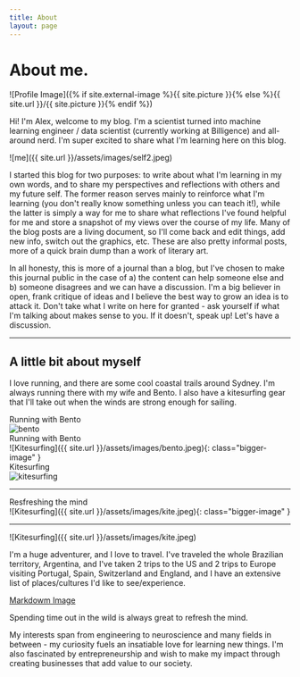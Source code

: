 ```yaml
---
title: About
layout: page
---
```



<h1>About me.</h1>
![Profile Image]({% if site.external-image %}{{ site.picture }}{% else %}{{ site.url }}/{{ site.picture }}{% endif %})
<p>Hi! I'm Alex, welcome to my blog. I'm a scientist turned into machine learning engineer / data scientist (currently working at Billigence) and all-around nerd. I'm super excited to share what I'm learning here on this blog.</p>

![me]({{ site.url }}/assets/images/self2.jpeg)

<p>I started this blog for two purposes: to write about what I'm learning in my own words, and to share my perspectives and reflections with others and my future self. The former reason serves mainly to reinforce what I'm learning (you don't really know something unless you can teach it!), while the latter is simply a way for me to share what reflections I've found helpful for me and store a snapshot of my views over the course of my life. Many of the blog posts are a living document, so I'll come back and edit things, add new info, switch out the graphics, etc. These are also pretty informal posts, more of a quick brain dump than a work of literary art.</p>

<p>In all honesty, this is more of a journal than a blog, but I've chosen to make this journal public in the case of a) the content can help someone else and b) someone disagrees and we can have a discussion. I'm a big believer in open, frank critique of ideas and I believe the best way to grow an idea is to attack it. Don't take what I write on here for granted - ask yourself if what I'm talking about makes sense to you. If it doesn't, speak up! Let's have a discussion.</p>

---

<h2>A little bit about myself</h2>

<p>I love running, and there are some cool coastal trails around Sydney. I'm always running there with my wife and Bento. I also have a kitesurfing gear that I'll take out when the winds are strong enough for sailing.</p>
<figcaption class="caption">Running with Bento</figcaption>
<img class="image" src="{{ site.url }}/assets/images/bento.jpeg" alt="bento">
<figcaption class="caption">Running with Bento</figcaption>
![Kitesurfing]({{ site.url }}/assets/images/bento.jpeg){: class="bigger-image" }

<figcaption class="caption">Kitesurfing</figcaption>
<img class="image" src="{{ site.url }}/assets/images/kite.jpeg" alt="kitesurfing">

<hr>
<figcaption class="caption">Resfreshing the mind</figcaption>
![Kitesurfing]({{ site.url }}/assets/images/kite.jpeg){: class="bigger-image" }

<hr>
![Kitesurfing]({{ site.url }}/assets/images/kite.jpeg)

<p>I'm a huge adventurer, and I love to travel. I've traveled the whole Brazilian territory, Argentina, and I've taken 2 trips to the US and 2 trips to Europe visiting Portugal, Spain, Switzerland and England, and I have an extensive list of places/cultures I'd like to see/experience.</p>

[Markdowm Image](assets/images/profile.png)
<figcaption class="caption">Spending time out in the wild is always great to refresh the mind.</figcaption>

<p>My interests span from engineering to neuroscience and many fields in between - my curiosity fuels an insatiable love for learning new things. I'm also fascinated by entrepreneurship and wish to make my impact through creating businesses that add value to our society.</p>
